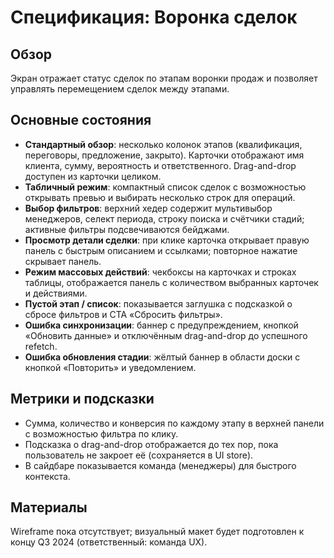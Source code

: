 # Спецификация: Воронка сделок

## Обзор
Экран отражает статус сделок по этапам воронки продаж и позволяет управлять перемещением сделок между этапами.

## Основные состояния
- **Стандартный обзор**: несколько колонок этапов (квалификация, переговоры, предложение, закрыто). Карточки отображают имя клиента, сумму, вероятность и ответственного. Drag-and-drop доступен из карточки целиком.
- **Табличный режим**: компактный список сделок с возможностью открывать превью и выбирать несколько строк для операций.
- **Выбор фильтров**: верхний хедер содержит мультивыбор менеджеров, селект периода, строку поиска и счётчики стадий; активные фильтры подсвечиваются бейджами.
- **Просмотр детали сделки**: при клике карточка открывает правую панель с быстрым описанием и ссылками; повторное нажатие скрывает панель.
- **Режим массовых действий**: чекбоксы на карточках и строках таблицы, отображается панель с количеством выбранных карточек и действиями.
- **Пустой этап / список**: показывается заглушка с подсказкой о сбросе фильтров и CTA «Сбросить фильтры».
- **Ошибка синхронизации**: баннер с предупреждением, кнопкой «Обновить данные» и отключённым drag-and-drop до успешного refetch.
- **Ошибка обновления стадии**: жёлтый баннер в области доски с кнопкой «Повторить» и уведомлением.

## Метрики и подсказки
- Сумма, количество и конверсия по каждому этапу в верхней панели с возможностью фильтра по клику.
- Подсказка о drag-and-drop отображается до тех пор, пока пользователь не закроет её (сохраняется в UI store).
- В сайдбаре показывается команда (менеджеры) для быстрого контекста.

## Материалы
Wireframe пока отсутствует; визуальный макет будет подготовлен к концу Q3 2024 (ответственный: команда UX).
